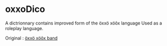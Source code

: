 # oxxoDico

A dictrionnary contains improved form of the öxxö xöôx language
Used as a roleplay language.

Original : [öxxö xöôx band](https://oxxo-xoox.bandcamp.com/album/n-m-d) 
